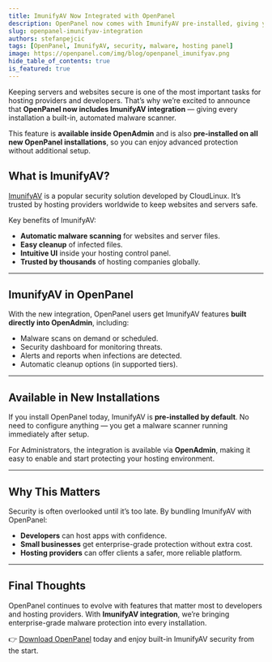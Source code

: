 ```yaml
---
title: ImunifyAV Now Integrated with OpenPanel
description: OpenPanel now comes with ImunifyAV pre-installed, giving you built-in malware scanning and security protection right out of the box.
slug: openpanel-imunifyav-integration
authors: stefanpejcic
tags: [OpenPanel, ImunifyAV, security, malware, hosting panel]
image: https://openpanel.com/img/blog/openpanel_imunifyav.png
hide_table_of_contents: true
is_featured: true
---
```



Keeping servers and websites secure is one of the most important tasks for hosting providers and developers. That’s why we’re excited to announce that **OpenPanel now includes ImunifyAV integration** — giving every installation a built-in, automated malware scanner.  

This feature is **available inside OpenAdmin** and is also **pre-installed on all new OpenPanel installations**, so you can enjoy advanced protection without additional setup.  

<!--truncate-->

## What is ImunifyAV?  

[ImunifyAV](https://www.imunify360.com/antivirus) is a popular security solution developed by CloudLinux. It’s trusted by hosting providers worldwide to keep websites and servers safe.  

Key benefits of ImunifyAV:  
- **Automatic malware scanning** for websites and server files.  
- **Easy cleanup** of infected files.  
- **Intuitive UI** inside your hosting control panel.  
- **Trusted by thousands** of hosting companies globally.  

---

## ImunifyAV in OpenPanel  

With the new integration, OpenPanel users get ImunifyAV features **built directly into OpenAdmin**, including:  

- Malware scans on demand or scheduled.  
- Security dashboard for monitoring threats.  
- Alerts and reports when infections are detected.  
- Automatic cleanup options (in supported tiers).  

---

## Available in New Installations  

If you install OpenPanel today, ImunifyAV is **pre-installed by default**. No need to configure anything — you get a malware scanner running immediately after setup.  

For Administrators, the integration is available via **OpenAdmin**, making it easy to enable and start protecting your hosting environment.  

---

## Why This Matters  

Security is often overlooked until it’s too late. By bundling ImunifyAV with OpenPanel:  

- **Developers** can host apps with confidence.  
- **Small businesses** get enterprise-grade protection without extra cost.  
- **Hosting providers** can offer clients a safer, more reliable platform.  

---

## Final Thoughts  

OpenPanel continues to evolve with features that matter most to developers and hosting providers. With **ImunifyAV integration**, we’re bringing enterprise-grade malware protection into every installation.  

👉 [Download OpenPanel](https://openpanel.com/install) today and enjoy built-in ImunifyAV security from the start.  

